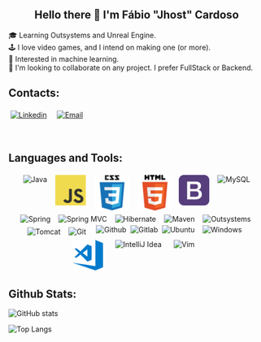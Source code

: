 <h2 align="center">Hello there 👋 I'm Fábio "Jhost" Cardoso</h2>

🎓 Learning Outsystems and Unreal Engine.<br>
🕹️ I love video games, and I intend on making one (or more).<br>
🤖 Interested in machine learning. <br>
🤝 I'm looking to collaborate on any project. I prefer FullStack or Backend.<br>

## Contacts:

 <a href="https://www.linkedin.com/in/jhost94/" target="_blank" rel="noopener noreferrer"> <img src="https://image.flaticon.com/icons/png/512/174/174857.png" alt="Linkedin" height="50" style="vertical-align:top; margin:4px;"></a>
 &nbsp;
 <a href="mailto: jhost94@gmail.com" target="_blank" rel="noopener noreferrer"> <img src="https://www.freepnglogos.com/uploads/logo-gmail-png/logo-gmail-png-gmail-icon-download-png-and-vector-1.png" alt="Email" height="50" width="50" style="vertical-align:top; margin:4px;"></a>


<br />

## Languages and Tools:
<p align="center">
  <img src="https://images.vexels.com/media/users/3/166401/isolated/preview/b82aa7ac3f736dd78570dd3fa3fa9e24-java-programming-language-icon-by-vexels.png" alt="Java" height="70" style="vertical-align:top; margin:4px">&nbsp;
  <img src="https://raw.githubusercontent.com/github/explore/80688e429a7d4ef2fca1e82350fe8e3517d3494d/topics/javascript/javascript.png" alt="Javascript" height="60" width="60" style="vertical-align:top; margin:4px">&nbsp; 
  <img src="https://raw.githubusercontent.com/github/explore/80688e429a7d4ef2fca1e82350fe8e3517d3494d/topics/css/css.png" alt="CSS" height="70" style="vertical-align:top; margin:4px">&nbsp;
<img src="https://raw.githubusercontent.com/github/explore/80688e429a7d4ef2fca1e82350fe8e3517d3494d/topics/html/html.png" alt="HTML" height="70" style="vertical-align:top; margin:4px">
  <img src="https://raw.githubusercontent.com/github/explore/80688e429a7d4ef2fca1e82350fe8e3517d3494d/topics/bootstrap/bootstrap.png" alt="Bootstrap" height="60" width="60" style="vertical-align:top; margin:4px">&nbsp;
<img src="https://cdn.app.compendium.com/uploads/user/e7c690e8-6ff9-102a-ac6d-e4aebca50425/ee090372-8a63-44d7-b163-306184b9d293/File/cde43891991f76a5e7df17ac6d373aff/mysql_logo_png_transparent.png" alt="MySQL" height="70" style="vertical-align:top; margin:4px">
 <img src="https://img.icons8.com/color/452/spring-logo.png" alt="Spring" height="70" style="vertical-align:top; margin:4px">&nbsp;
  <img src="https://camo.githubusercontent.com/9c8eef80636ac8a6f3846c326175ff2508a8ec7f907f9a8e11b8e7c7258e8cac/68747470733a2f2f737461636b6a6176612e636f6d2f77702d636f6e74656e742f75706c6f6164732f323031372f31322f737072696e672d6d76632d6c6f676f2e706e67" alt="Spring MVC" height="70" style="vertical-align:top; margin:4px">&nbsp;
 <img src="https://camo.githubusercontent.com/a547a9be8687828a35d15bb1f24de53c1bec7a0808428472c96fedaa776680ec/68747470733a2f2f63646e2e737667706f726e2e636f6d2f6c6f676f732f68696265726e6174652e737667" alt="Hibernate" height="70" style="vertical-align:top; margin:4px">&nbsp;
 <img src="https://camo.githubusercontent.com/7796328320963bd679c3bd819cfb5c6a797ace9fe989741b04a6bb34ba1692fd/68747470733a2f2f63646e2e737667706f726e2e636f6d2f6c6f676f732f6170616368652e737667" alt="Maven" height="60" width="60" style="vertical-align:top; margin:4px">&nbsp;
 <img src="https://cdn.dribbble.com/users/1169868/avatars/normal/e546fafff6f48ae43bdbc25ab2460fcb.png?1475594720" alt="Outsystems" height="60" width="60" style="vertical-align:top; margin:4px">&nbsp;
 <img src="https://upload.wikimedia.org/wikipedia/commons/thumb/7/7b/Tomcat-logo.svg/1280px-Tomcat-logo.svg.png" alt="Tomcat" height="60" style="vertical-align:top; margin:4px">&nbsp;
<img src="https://i.pinimg.com/originals/6b/a5/e8/6ba5e8c2a205b64cbfdf5b25bd9e4c22.png" alt="Git" height="80" width="80" style="vertical-align:top; margin:4px">&nbsp; &nbsp;
<img src="https://i.ibb.co/WWKrXww/github-removebg-preview.png" alt="Github" height="70" style="vertical-align:top;">&nbsp;
<img src="https://i.ibb.co/kKQnPPb/gitlab-removebg-preview.png" alt="Gitlab" height="70" style="vertical-align:top;">&nbsp;
 <img src="https://www.unixmen.com/wp-content/uploads/2014/03/ubuntu-logo.png" alt="Ubuntu" height="60" style="vertical-align:top;">&nbsp; &nbsp;
<img src="https://seeklogo.com/images/W/windows-10-icon-logo-5BC5C69712-seeklogo.com.png" alt="Windows" height="60" style="vertical-align:top;">&nbsp; &nbsp;
<img src="https://raw.githubusercontent.com/github/explore/80688e429a7d4ef2fca1e82350fe8e3517d3494d/topics/visual-studio-code/visual-studio-code.png" alt="VS Code" height="60" width="60" style="vertical-align:top; margin:4px">&nbsp; &nbsp;
<img src="https://camo.githubusercontent.com/042d62bcea43528c29c61659fc61de87e320a368926ac7bf7d6689feb009291d/68747470733a2f2f63646e2e737667706f726e2e636f6d2f6c6f676f732f696e74656c6c696a2d696465612e737667" alt="IntelliJ Idea" height="60" width="60" style="vertical-align:top; margin:4px">&nbsp; &nbsp;
<img src="https://cdn.iconscout.com/icon/free/png-512/vim-283379.png" alt="Vim" height="60" style="vertical-align:top; margin:4px">&nbsp; &nbsp;
<br />

## Github Stats:

![GitHub stats](https://github-readme-stats.vercel.app/api?username=jhost94&theme=tokyonight)

![Top Langs](https://github-readme-stats.vercel.app/api/top-langs/?username=jhost94&layout=compact&theme=tokyonight)
